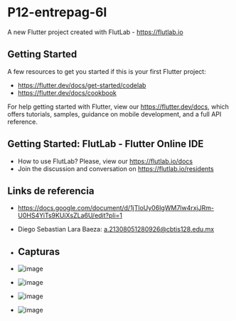 # P12-entrepag-6I

A new Flutter project created with FlutLab - https://flutlab.io

## Getting Started

A few resources to get you started if this is your first Flutter project:

- https://flutter.dev/docs/get-started/codelab
- https://flutter.dev/docs/cookbook

For help getting started with Flutter, view our
https://flutter.dev/docs, which offers tutorials,
samples, guidance on mobile development, and a full API reference.

## Getting Started: FlutLab - Flutter Online IDE

- How to use FlutLab? Please, view our https://flutlab.io/docs
- Join the discussion and conversation on https://flutlab.io/residents

## Links de referencia
- https://docs.google.com/document/d/1jTloUy06IgWM7lw4rxjJRm-U0HS4YiTs9KUiXsZLa6U/edit?pli=1
- Diego Sebastian Lara Baeza: a.21308051280926@cbtis128.edu.mx

- ## Capturas
- ![image](https://github.com/LaraD128/P12-entregapag-6I/assets/143744146/d774f7a3-5fbf-4186-8e49-a31712f1b92c)
- ![image](https://github.com/LaraD128/P12-entregapag-6I/assets/143744146/760bc808-6271-49d8-bd88-d0ada4e6943c)
- ![image](https://github.com/LaraD128/P12-entregapag-6I/assets/143744146/a0566dc6-8f18-4e0b-a473-3a4872914c6c)
- ![image](https://github.com/LaraD128/P12-entregapag-6I/assets/143744146/002047ae-7c79-4e58-bf56-3702b02c2278)

